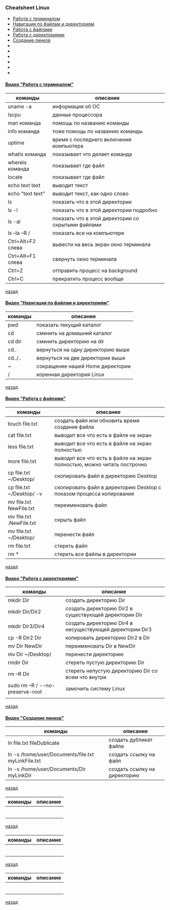 ### **Cheatsheet Linux**

- [Работа с терминалом](#Видео-"Работа-с-терминалом")
- [Навигация по файлам и директориям](#Видео-"Навигация-по-файлам-и-директориям")
- [Работа с файлами](#Видео-"Работа-с-файлами")
- [Работа с директориями](#Видео-"Работа-с-директориями")
- [Создание линков](#Видео-"Создание-линков")
- [](#)
- [](#)
- [](#)
- [](#)
- [](#)
- [](#)

#### [Видео "Работа с терминалом"](https://youtu.be/jP2dsNqXeYU)

| команды           | описание                                           |
| ----------------- | -------------------------------------------------- |
| uname -a          | информация об OC                                   |
| lscpu             | данные процессора                                  |
| man команда       | помощь по названию команды                         |
| info команда      | тоже помощь по названию команды                    |
| uptime            | время с последнего включения компьютера            |
| whatis команда    | показывает что делает команда                      |
| whereis команда   | показывает где файл                                |
| locate            | показывает где файл                                |
| echo text text    | выводит текст                                      |
| echo "text text"  | выводит текст, как одно слово                      |
| ls                | показать что в этой директории                     |
| ls -l             | показать что в этой директории подробно            |
| ls -al            | показать что в этой директории со скрытыми файлами |
| ls –la –R /       | показать все на компьютере                         |
| Сtrl+Alt+F2 слева | вывести на весь экран окно терминала               |
| Сtrl+Alt+F1 слева | свернуть окно терминала                            |
| Ctrl+Z            | отправить процесс на background                    |
| Ctrl+C            | прекратить процесс вообще                          |

[назад](#Cheatsheet-Linux)

#### [Видео "Навигация по файлам и директориям"](https://youtu.be/qoEWSWw6ErM)

| команды | описание                          |
| ------- | --------------------------------- |
| pwd     | показать текущий каталог          |
| cd      | сменить на домашний каталог       |
| cd dir  | сменить директорию на dir         |
| cd..    | вернуться на одну директорию выше |
| cd../.. | вернуться на две директории выше  |
| ~       | сокращение нашей Home директории  |
| /       | коренная директория Linux         |

[назад](#Cheatsheet-Linux)

#### [Видео "Работа с файлами"](https://youtu.be/GZkeTXzMGh0)

| команды                   | описание                                                                |
| ------------------------- | ----------------------------------------------------------------------- |
| touch file.txt            | создать файл или обновить время создания файла                          |
| cat file.txt              | выводит все что есть в файле на экран                                   |
| less file.txt             | выводит все что есть в файле на экран полностью                         |
| more file.txt             | выводит все что есть в файле на экран полностью, можно читать построчно |
| cp file.txt ~/Desktop/    | скопировать файл в директорию Desktop                                   |
| cp file.txt ~/Desktop/ -v | скопировать файл в директорию Desktop с показом процесса копирования    |
| mv file.txt NewFile.txt   | переименовать файл                                                      |
| mv file.txt .NewFile.txt  | скрыть файл                                                             |
| mv file.txt ~/Desktop/    | перенести файл                                                          |
| rm file.txt               | стереть файл                                                            |
| rm \*                     | стереть все файлы в директории                                          |

[назад](#Cheatsheet-Linux)

#### [Видео "Работа с директориями"](https://youtu.be/e8LFF-aG6UM)

| команды                         | описание                                                 |
| ------------------------------- | -------------------------------------------------------- |
| mkdir Dir                       | создать директорию Dir                                   |
| mkdir Dir/Dir2                  | создать директорию Dir2 в существующей директории Dir    |
| mkdir Dir3/Dir4                 | создать директорию Dir4 в несуществующей директории Dir3 |
| cp -R Dir2 Dir                  | копировать директорию Dir2 в Dir                         |
| mv Dir NewDir                   | переименовать Dir в NewDir                               |
| mv Dir ~/Desktop/               | перенести директорию                                     |
| rmdir Dir                       | стереть пустую директорию Dir                            |
| rm –R Dir                       | стереть непустую директорию Dir со всем что внутри       |
| sudo rm –R / --no-preserve-root | замочить систему Linux                                   |
|                                 |                                                          |

[назад](#Cheatsheet-Linux)

#### [Видео "Создание линков"](https://youtu.be/cEcRALg05a8)

| команды                                            | описание                     |
| -------------------------------------------------- | ---------------------------- |
| ln file.txt fileDublicate                          | создать дубликат файла       |
| ln -s /home/user/Documents/file.txt myLinkFile.txt | создать ссылку на файл       |
| ln -s /home/user/Documents/Dir myLinkDir           | создать ссылку на директорию |

[назад](#Cheatsheet-Linux)

#### []()

| команды | описание |
| ------- | -------- |
|         |          |
|         |          |
|         |          |
|         |          |
|         |          |
|         |          |

[назад](#Cheatsheet-Linux)

#### []()

| команды | описание |
| ------- | -------- |
|         |          |
|         |          |
|         |          |
|         |          |
|         |          |
|         |          |

[назад](#Cheatsheet-Linux)

#### []()

| команды | описание |
| ------- | -------- |
|         |          |
|         |          |
|         |          |
|         |          |
|         |          |
|         |          |

[назад](#Cheatsheet-Linux)
